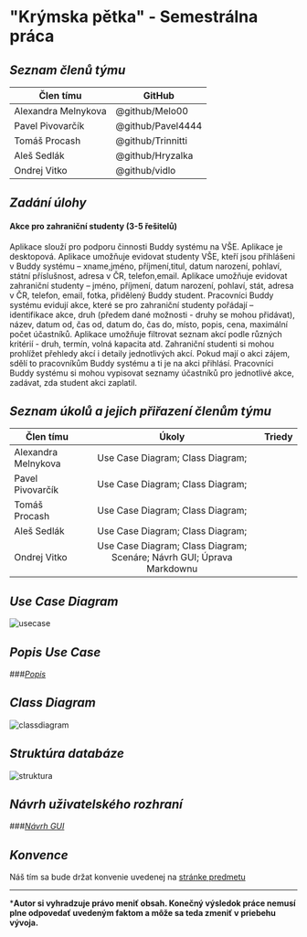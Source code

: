 # **"Krýmska pětka"** - Semestrálna práca

## *Seznam členů týmu*


Člen tímu | GitHub
--- | ---
Alexandra Melnykova | @github/Melo00
Pavel Pivovarčík | @github/Pavel4444
Tomáš Procash | @github/Trinnitti
Aleš Sedlák | @github/Hryzalka
Ondrej Vitko | @github/vidlo

## *Zadání úlohy*
#### Akce pro zahraniční studenty (3-5 řešitelů)

Aplikace slouží pro podporu činnosti Buddy systému na VŠE.
Aplikace je desktopová. Aplikace umožňuje evidovat studenty VŠE,
kteří jsou přihlášeni v Buddy systému – xname,jméno, příjmení,titul,
datum narození, pohlaví, státní příslušnost, adresa v ČR, telefon,email.
Aplikace umožňuje evidovat zahraniční studenty – jméno, příjmení,
datum narození, pohlaví, stát, adresa v ČR, telefon, email, fotka,
přidělený Buddy student. Pracovníci Buddy systému evidují akce,
které se pro zahraniční studenty pořádají – identifikace akce,
druh (předem dané možnosti - druhy se mohou přidávat), název,
datum od, čas od, datum do, čas do, místo, popis, cena,
maximální počet účastníků. Aplikace umožňuje filtrovat seznam
akcí podle různých kritérií - druh, termín, volná kapacita atd.
Zahraniční studenti si mohou prohlížet přehledy akcí i detaily
jednotlivých akcí. Pokud mají o akci zájem, sdělí to pracovníkům
Buddy systému a ti je na akci přihlásí. Pracovníci Buddy systému
si mohou vypisovat seznamy účastníků pro jednotlivé akce, zadávat,
zda student akci zaplatil.

## *Seznam úkolů a jejich přiřazení členům týmu*

Člen tímu | Úkoly | Triedy
--- | :---: | :---:
Alexandra Melnykova | Use Case Diagram; Class Diagram; |
Pavel Pivovarčík | Use Case Diagram; Class Diagram; |
Tomáš Procash | Use Case Diagram; Class Diagram; |
Aleš Sedlák | Use Case Diagram; Class Diagram; |
Ondrej Vitko | Use Case Diagram; Class Diagram; Scenáre; Návrh GUI; Úprava Markdownu |

## *Use Case Diagram*
![usecase](https://raw.githubusercontent.com/vidlo/Buddy/dev_vidlo/Buddy/Zadanie/Obr%C3%A1zky/usecase.PNG)

## *Popis Use Case*
###*[Popis](Scenáre.md)*

## *Class Diagram*
![classdiagram](https://raw.githubusercontent.com/vidlo/Buddy/dev_vidlo/Buddy/Zadanie/Obr%C3%A1zky/classdiagram.PNG)

## *Struktúra databáze*
![struktura]()

## *Návrh uživatelského rozhraní*
###*[Návrh GUI](gui.md)*

## *Konvence*
Náš tím sa bude držat konvenie uvedenej na [stránke predmetu](https://java.vse.cz/4it101/Konvence)

___

***Autor si vyhradzuje právo meniť obsah. Konečný výsledok práce 
nemusí plne odpovedať uvedeným faktom a môže sa teda zmeniť v priebehu vývoja.**